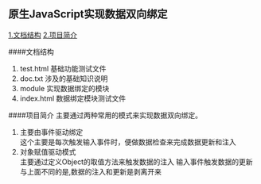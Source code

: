 ## 原生JavaScript实现数据双向绑定

[1.文档结构](#_1)
[2.项目简介](#_2)

####文档结构   

1. test.html  基础功能测试文件
2. doc.txt   涉及的基础知识说明
3. module    实现数据绑定的模块
4. index.html 数据绑定模块测试文件


####项目简介
主要通过两种常用的模式来实现数据双向绑定。

1. 主要由事件驱动绑定   
  这个主要是每次触发输入事件时，便做数据检查来完成数据更新和注入
2. 对象赋值驱动模式   
  主要通过定义Object的取值方法来触发数据的注入
  输入事件触发数据的更新
  与上面不同的是,数据的注入和更新是剥离开来
